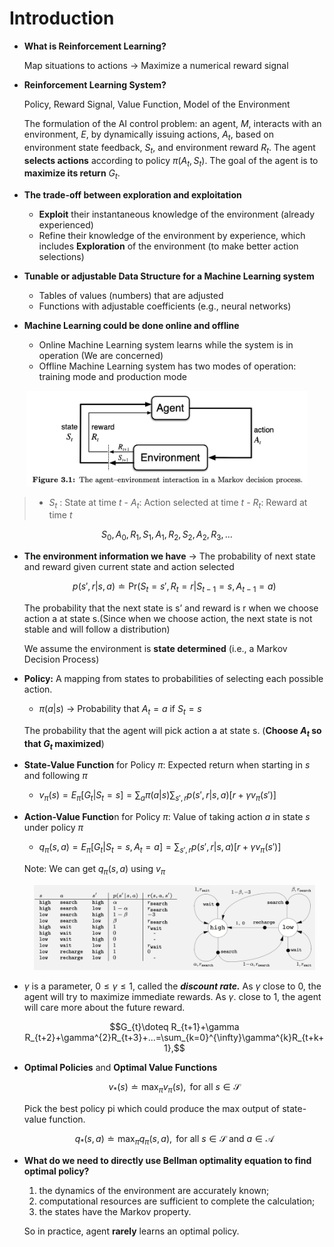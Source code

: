 # **Introduction**

- **What is Reinforcement Learning?**

    Map situations to actions → Maximize a numerical reward signal

- **Reinforcement Learning System?**

    Policy, Reward Signal, Value Function, Model of the Environment
    
    The formulation of the AI control problem: an agent, $M$, interacts with an environment, $E$, by dynamically issuing actions, $A_{t}$, based on environment state feedback, $S_{t}$, and environment reward $R_{t}$. The agent **selects actions** according to policy $\pi(A_{t},S_{t})$. The goal of the agent is to **maximize its return** $G_{t}$.
    
- **The trade-off between exploration and exploitation**
    - **Exploit** their instantaneous knowledge of the environment (already experienced)
    - Refine their knowledge of the environment by experience, which includes **Exploration** of the environment (to make better action selections)
- **Tunable or adjustable Data Structure for a Machine Learning system**
    - Tables of values (numbers) that are adjusted
    - Functions with adjustable coefficients (e.g., neural networks)
- **Machine Learning could be done online and offline**
    - Online Machine Learning system learns while the system is in operation (We are concerned)
    - Offline Machine Learning system has two modes of operation: training mode and production mode

<center><img src="../img/A1.png" width=450px /></center>

> - $S_{t}$ : State at time $t$   - $A_{t}$: Action selected at time $t$   - $R_{t}$: Reward at time $t$
> 

$$S_{0},A_{0},R_{1},S_{1},A_{1},R_{2},S_{2},A_{2},R_{3},...$$

- **The environment information we have** → The probability of next state and reward given current state and action selected
    
    $$p(s',r|s,a)\doteq \mathrm{Pr}({S_{t}=s',R_{t}=r}|S_{t-1}=s,A_{t-1}=a)$$
    
    The probability that the next state is s’ and reward is r when we choose action a at state s.(Since when we choose action, the next state is not stable and will follow a distribution)
    
    We assume the environment is **state determined** (i.e., a Markov Decision Process)
    
- **Policy:** A mapping from states to probabilities of selecting each possible action.
    - $\pi(a|s)$ → Probability that $A_{t}=a$ if $S_{t} =s$
    
    The probability that the agent will pick action a at state s. (**Choose $A_{t}$ so that $G_{t}$ maximized**)
    
- **State-Value Function** for Policy $\pi$: Expected return when starting in $s$ and following $\pi$
    - $v_{\pi}(s) = E_{\pi}[G_{t}|S_{t}=s]=\sum_{a}\pi(a|s)\sum_{s',r}p(s',r|s,a)[r+\gamma v_{\pi}(s')]$
- **Action-Value Functio**n for Policy $\pi$: Value of taking action $a$ in state $s$ under policy $\pi$
    - $q_{\pi}(s,a) = E_{\pi}[G_{t}|S_{t}=s,A_{t}=a]= \sum_{s',r}p(s',r|s,a)[r+\gamma v_{\pi}(s')]$
    
    Note: We can get $q_{\pi}(s,a)$ using $v_{\pi}$
    
    <center><img src="../img/A2.png" width=450px /></center>
    
- $\gamma$ is a parameter, $0\leq\gamma\leq1$, called the ***discount rate.*** As $\gamma$ close to 0, the agent will try to maximize immediate rewards. As $\gamma$. close to 1, the agent will care more about the future reward.
    
    $$G_{t}\doteq R_{t+1}+\gamma R_{t+2}+\gamma^{2}R_{t+3}+...=\sum_{k=0}^{\infty}\gamma^{k}R_{t+k+1},$$
    
- **Optimal Policies** and **Optimal Value Functions**
    
    $$v_{*}(s)\doteq\max_{\pi}v_{\pi}(s), \mathrm{\ for \ all \ } s\in\mathcal{S}$$
    
    Pick the best policy pi which could produce the max output of state-value function.
    
    $$q_{*}(s,a)\doteq\max_{\pi}q_{\pi}(s,a), \mathrm{\ for \ all \ } s\in\mathcal{S}\mathrm{\ and\ } a \in \mathcal{A} $$
    
- **What do we need to directly use Bellman optimality equation to find optimal policy?**
    1. the dynamics of the environment are accurately known; 
    2. computational resources are sufficient to complete the calculation; 
    3. the states have the Markov property.
    
    So in practice, agent **rarely** learns an optimal policy.
